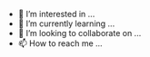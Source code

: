 - 👀 I’m interested in ...
- 🌱 I’m currently learning ...
- 💞️ I’m looking to collaborate on ...
- 📫 How to reach me ...

<!---
tafokt/tafokt is a ✨ special ✨ repository because its `README.md` (this file) appears on your GitHub profile.
You can click the Preview link to take a look at your changes.
--->
